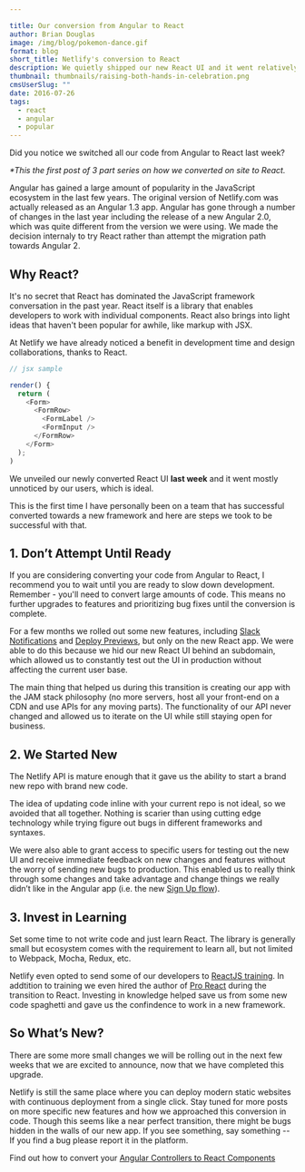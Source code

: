 ```yaml
---

title: Our conversion from Angular to React
author: Brian Douglas
image: /img/blog/pokemon-dance.gif
format: blog
short_title: Netlify's conversion to React
description: We quietly shipped our new React UI and it went relatively unnoticed
thumbnail: thumbnails/raising-both-hands-in-celebration.png
cmsUserSlug: ""
date: 2016-07-26
tags:
  - react
  - angular
  - popular
---
```


Did you notice we switched all our code from Angular to React last week?

_*This the first post of 3 part series on how we converted on site to React._

Angular has gained a large amount of popularity in the JavaScript
ecosystem in the last few years. The original version of Netlify.com was
actually released as an Angular 1.3 app. Angular has gone through a number of
changes in the last year including the release of a new Angular 2.0, which was quite
different from the version we were using. We made the decision internaly to try React rather than attempt the migration path towards Angular 2.

## Why React?
It's no secret that React has dominated the JavaScript framework conversation in the past year. React itself is a library that enables developers to work with individual components. React also brings into light ideas that haven't been popular for awhile, like markup with JSX.

At Netlify we have already noticed a benefit in development time and design collaborations, thanks to React.

```js
// jsx sample

render() {
  return (
    <Form>
      <FormRow>
        <FormLabel />
        <FormInput />
      </FormRow>
    </Form>
  );
)
```
We unveiled our newly converted React UI **last week** and it went
mostly unnoticed by our users, which is ideal.

This is the first time I have personally been on a team that has successful
converted towards a new framework and here are steps we took to be successful
with that.

## 1. Don’t Attempt Until Ready
If you are considering converting your code from Angular to React, I recommend
you to wait until you are ready to slow down development. Remember - you'll need to
convert large amounts of code. This means no further upgrades to features
and prioritizing bug fixes until the conversion is complete.

For a few months we rolled out some new features, including <a href="/blog/2016/07/18/shiny-slack-notifications-from-netlify/">Slack
Notifications</a> and <a href="/blog/2016/07/20/introducing-deploy-previews-in-netlify/">Deploy Previews</a>, but
only on the new React app. We were able to do this because we hid our new React
UI behind an subdomain, which allowed us to constantly test out the UI in
production without affecting the current user base.

The main thing that helped us during this transition is creating our app with the JAM
stack philosophy (no more servers, host all your front-end on a CDN and use APIs
    for any moving parts). The functionality of our API never changed and
allowed us to iterate on the UI while still staying open for business.

## 2. We Started New
The Netlify API is mature enough that it gave us the ability to start a brand new repo with brand new code.

The idea of updating code inline with your current repo is not ideal, so we avoided that all together. Nothing is scarier than using cutting edge technology while trying figure out bugs in different frameworks and syntaxes.

We were also able to grant access to specific users for testing out the new UI and receive immediate feedback on new changes and features without the worry of sending new bugs to production. This enabled us to really think through some changes and take advantage and change things we really didn’t like in the Angular app (i.e. the new [Sign Up flow](https://app.netlify.com/signup)).

## 3. Invest in Learning
Set some time to not write code and just learn React. The library is generally small but ecosystem comes with the requirement to learn all, but not limited to Webpack, Mocha, Redux, etc.

Netlify even opted to send some of our developers to [ReactJS training](https://reactjs-training.com/). In addtition to training we even hired the author of [Pro React](http://www.apress.com/9781484212615) during the transition to React. Investing in knowledge helped save us from some new code spaghetti and gave us the confindence to work in a new framework.

## So What’s New?
There are some more small changes we will be rolling out in the next few weeks that we are excited to announce, now that we have completed this upgrade.

Netlify is still the same place where you can deploy modern static websites with continuous deployment from a single click. Stay tuned for more posts on more specific new features and how we approached this conversion in code. Though this seems like a near perfect transition, there might be bugs hidden in the walls of our new app. If you see something, say something -- If you find a bug please report it in the platform.

Find out how to convert your <a href="/blog/2016/07/27/our-conversion-from-angular-to-react-part-2">Angular Controllers to React Components</a>
